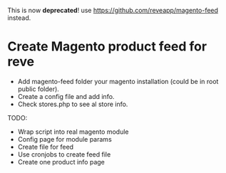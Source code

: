This is now **deprecated**! use https://github.com/reveapp/magento-feed instead.

# Create Magento product feed for reve  
- Add magento-feed folder your magento installation (could be in root public folder).
- Create a config file and add info.
- Check stores.php to see al store info.



TODO:
- Wrap script into real magento module
- Config page for module params
- Create file for feed 
- Use cronjobs to create feed file
- Create one product info page
